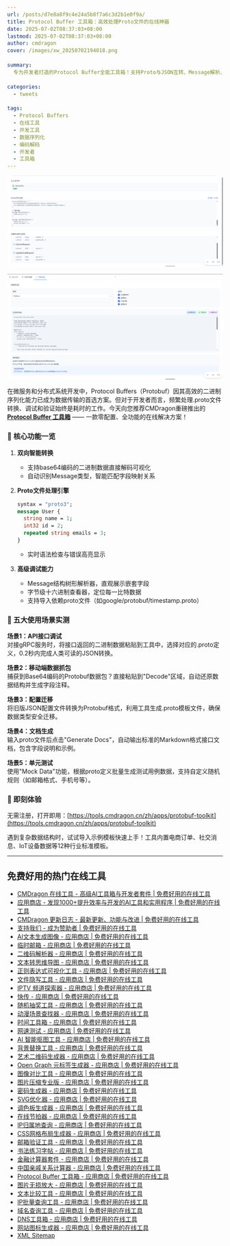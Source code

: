 ```yaml
---
url: /posts/d7e8a8f9c4e24a5b8f7a6c3d2b1e0f9a/
title: Protocol Buffer 工具箱：高效处理Proto文件的在线神器
date: 2025-07-02T08:37:03+08:00
lastmod: 2025-07-02T08:37:03+08:00
author: cmdragon
cover: /images/xw_20250702194018.png

summary: 
  专为开发者打造的Protocol Buffer全能工具箱！支持Proto与JSON互转、Message解析、文件生成、语法检查等核心功能，无需安装任何软件，浏览器中免费高效处理Proto文件。

categories:
  - tweets

tags:
  - Protocol Buffers
  - 在线工具
  - 开发工具
  - 数据序列化
  - 编码解码
  - 开发者
  - 工具箱
---
```


![Protocol Buffer 工具箱：高效处理Proto文件的在线神器](/images/xw_20250702192308.png)

![Protocol Buffer 工具箱：高效处理Proto文件的在线神器](/images/xw_20250702194018.png)

在微服务和分布式系统开发中，Protocol Buffers（Protobuf）因其高效的二进制序列化能力已成为数据传输的首选方案。但对于开发者而言，频繁处理.proto文件转换、调试和验证始终是耗时的工作。今天向您推荐CMDragon重磅推出的 **[Protocol Buffer 工具箱](https://tools.cmdragon.cn/zh/apps/protobuf-toolkit)** —— 一款零配置、全功能的在线解决方案！

### 🔧 核心功能一览
1. **双向智能转换**  
   - 支持base64编码的二进制数据直接解码可视化
   - 自动识别Message类型，智能匹配字段映射关系

2. **Proto文件处理引擎**  
   ```protobuf
   syntax = "proto3";
   message User {
     string name = 1;
     int32 id = 2;
     repeated string emails = 3;
   }
   ```
   - 实时语法检查与错误高亮显示

3. **高级调试能力**  
   - Message结构树形解析器，直观展示嵌套字段
   - 字节级十六进制查看器，定位每一比特数据
   - 支持导入依赖proto文件（如google/protobuf/timestamp.proto）

### 🚀 五大使用场景实测
**场景1：API接口调试**  
对接gRPC服务时，将接口返回的二进制数据粘贴到工具中，选择对应的.proto定义，0.2秒内完成人类可读的JSON转换。

**场景2：移动端数据抓包**  
捕获到Base64编码的Protobuf数据包？直接粘贴到"Decode"区域，自动还原数据结构并生成字段注释。

**场景3：配置迁移**  
将旧版JSON配置文件转换为Protobuf格式，利用工具生成.proto模板文件，确保数据类型安全迁移。

**场景4：文档生成**  
输入proto文件后点击"Generate Docs"，自动输出标准的Markdown格式接口文档，包含字段说明和示例。

**场景5：单元测试**  
使用"Mock Data"功能，根据proto定义批量生成测试用例数据，支持自定义随机规则（如邮箱格式、手机号等）。

### 🌟 即刻体验
无需注册，打开即用：[https://tools.cmdragon.cn/zh/apps/protobuf-toolkit](https://tools.cmdragon.cn/zh/apps/protobuf-toolkit)

遇到复杂数据结构时，试试导入示例模板快速上手！工具内置电商订单、社交消息、IoT设备数据等12种行业标准模板。

---

## 免费好用的热门在线工具

- [CMDragon 在线工具 - 高级AI工具箱与开发者套件 | 免费好用的在线工具](https://tools.cmdragon.cn/zh)
- [应用商店 - 发现1000+提升效率与开发的AI工具和实用程序 | 免费好用的在线工具](https://tools.cmdragon.cn/zh/apps?category=trending)
- [CMDragon 更新日志 - 最新更新、功能与改进 | 免费好用的在线工具](https://tools.cmdragon.cn/zh/changelog)
- [支持我们 - 成为赞助者 | 免费好用的在线工具](https://tools.cmdragon.cn/zh/sponsor)
- [AI文本生成图像 - 应用商店 | 免费好用的在线工具](https://tools.cmdragon.cn/zh/apps/text-to-image-ai)
- [临时邮箱 - 应用商店 | 免费好用的在线工具](https://tools.cmdragon.cn/zh/apps/temp-email)
- [二维码解析器 - 应用商店 | 免费好用的在线工具](https://tools.cmdragon.cn/zh/apps/qrcode-parser)
- [文本转思维导图 - 应用商店 | 免费好用的在线工具](https://tools.cmdragon.cn/zh/apps/text-to-mindmap)
- [正则表达式可视化工具 - 应用商店 | 免费好用的在线工具](https://tools.cmdragon.cn/zh/apps/regex-visualizer)
- [文件隐写工具 - 应用商店 | 免费好用的在线工具](https://tools.cmdragon.cn/zh/apps/steganography-tool)
- [IPTV 频道探索器 - 应用商店 | 免费好用的在线工具](https://tools.cmdragon.cn/zh/apps/iptv-explorer)
- [快传 - 应用商店 | 免费好用的在线工具](https://tools.cmdragon.cn/zh/apps/snapdrop)
- [随机抽奖工具 - 应用商店 | 免费好用的在线工具](https://tools.cmdragon.cn/zh/apps/lucky-draw)
- [动漫场景查找器 - 应用商店 | 免费好用的在线工具](https://tools.cmdragon.cn/zh/apps/anime-scene-finder)
- [时间工具箱 - 应用商店 | 免费好用的在线工具](https://tools.cmdragon.cn/zh/apps/time-toolkit)
- [网速测试 - 应用商店 | 免费好用的在线工具](https://tools.cmdragon.cn/zh/apps/speed-test)
- [AI 智能抠图工具 - 应用商店 | 免费好用的在线工具](https://tools.cmdragon.cn/zh/apps/background-remover)
- [背景替换工具 - 应用商店 | 免费好用的在线工具](https://tools.cmdragon.cn/zh/apps/background-replacer)
- [艺术二维码生成器 - 应用商店 | 免费好用的在线工具](https://tools.cmdragon.cn/zh/apps/artistic-qrcode)
- [Open Graph 元标签生成器 - 应用商店 | 免费好用的在线工具](https://tools.cmdragon.cn/zh/apps/open-graph-generator)
- [图像对比工具 - 应用商店 | 免费好用的在线工具](https://tools.cmdragon.cn/zh/apps/image-comparison)
- [图片压缩专业版 - 应用商店 | 免费好用的在线工具](https://tools.cmdragon.cn/zh/apps/image-compressor)
- [密码生成器 - 应用商店 | 免费好用的在线工具](https://tools.cmdragon.cn/zh/apps/password-generator)
- [SVG优化器 - 应用商店 | 免费好用的在线工具](https://tools.cmdragon.cn/zh/apps/svg-optimizer)
- [调色板生成器 - 应用商店 | 免费好用的在线工具](https://tools.cmdragon.cn/zh/apps/color-palette)
- [在线节拍器 - 应用商店 | 免费好用的在线工具](https://tools.cmdragon.cn/zh/apps/online-metronome)
- [IP归属地查询 - 应用商店 | 免费好用的在线工具](https://tools.cmdragon.cn/zh/apps/ip-geolocation)
- [CSS网格布局生成器 - 应用商店 | 免费好用的在线工具](https://tools.cmdragon.cn/zh/apps/css-grid-layout)
- [邮箱验证工具 - 应用商店 | 免费好用的在线工具](https://tools.cmdragon.cn/zh/apps/email-validator)
- [书法练习字帖 - 应用商店 | 免费好用的在线工具](https://tools.cmdragon.cn/zh/apps/calligraphy-practice)
- [金融计算器套件 - 应用商店 | 免费好用的在线工具](https://tools.cmdragon.cn/zh/apps/finance-calculator-suite)
- [中国亲戚关系计算器 - 应用商店 | 免费好用的在线工具](https://tools.cmdragon.cn/zh/apps/chinese-kinship-calculator)
- [Protocol Buffer 工具箱 - 应用商店 | 免费好用的在线工具](https://tools.cmdragon.cn/zh/apps/protobuf-toolkit)
- [图片无损放大 - 应用商店 | 免费好用的在线工具](https://tools.cmdragon.cn/zh/apps/image-upscaler)
- [文本比较工具 - 应用商店 | 免费好用的在线工具](https://tools.cmdragon.cn/zh/apps/text-compare)
- [IP批量查询工具 - 应用商店 | 免费好用的在线工具](https://tools.cmdragon.cn/zh/apps/ip-batch-lookup)
- [域名查询工具 - 应用商店 | 免费好用的在线工具](https://tools.cmdragon.cn/zh/apps/domain-finder)
- [DNS工具箱 - 应用商店 | 免费好用的在线工具](https://tools.cmdragon.cn/zh/apps/dns-toolkit)
- [网站图标生成器 - 应用商店 | 免费好用的在线工具](https://tools.cmdragon.cn/zh/apps/favicon-generator)
- [XML Sitemap](https://tools.cmdragon.cn/sitemap_index.xml)
